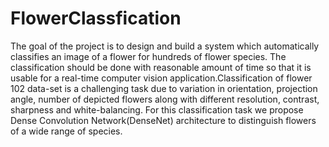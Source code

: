 # FlowerClassfication
The goal of the project is to design and build a system which automatically classifies an image of
a flower for hundreds of flower species. The classification should be done with reasonable amount of
time so that it is usable for a real-time computer vision application.Classification of flower 102 data-set
is a challenging task due to variation in orientation, projection angle, number of depicted flowers along
with different resolution, contrast, sharpness and white-balancing. For this classification task we propose
Dense Convolution Network(DenseNet) architecture to distinguish flowers of a wide range of species.

